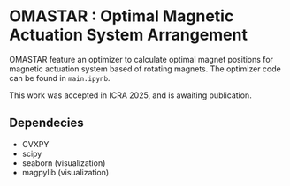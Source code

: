# OMASTAR :  Optimal Magnetic Actuation System Arrangement

OMASTAR feature an optimizer to calculate optimal magnet positions for magnetic actuation system based of rotating magnets. The optimizer code can be found in `main.ipynb`.


This work was accepted in ICRA 2025, and is awaiting publication.

## Dependecies
- CVXPY
- scipy 
- seaborn (visualization)
- magpylib (visualization)
